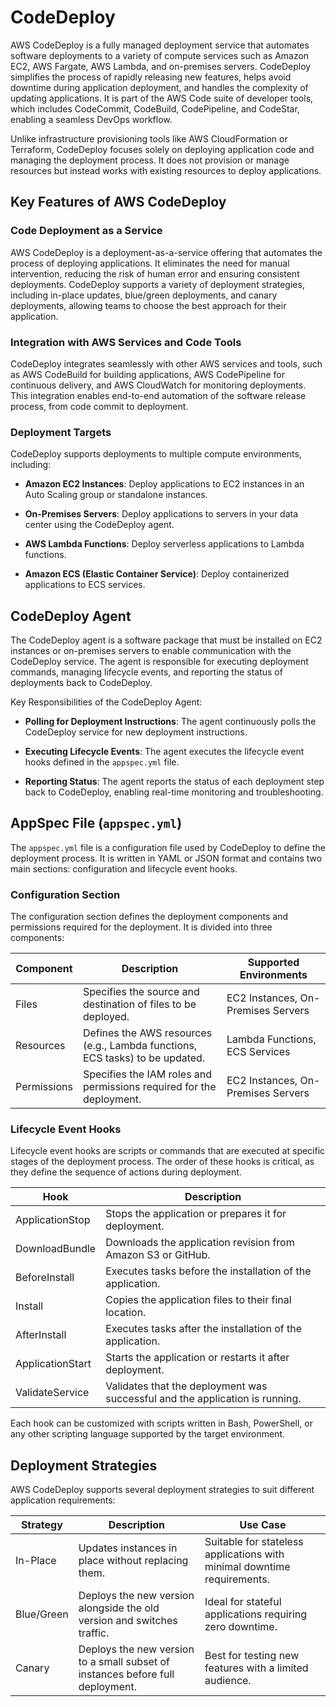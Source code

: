 # CodeDeploy

AWS CodeDeploy is a fully managed deployment service that automates software deployments to a variety of compute services such as Amazon EC2, AWS Fargate, AWS Lambda, and on-premises servers. CodeDeploy simplifies the process of rapidly releasing new features, helps avoid downtime during application deployment, and handles the complexity of updating applications. It is part of the AWS Code suite of developer tools, which includes CodeCommit, CodeBuild, CodePipeline, and CodeStar, enabling a seamless DevOps workflow.

Unlike infrastructure provisioning tools like AWS CloudFormation or Terraform, CodeDeploy focuses solely on deploying application code and managing the deployment process. It does not provision or manage resources but instead works with existing resources to deploy applications.

## Key Features of AWS CodeDeploy

### Code Deployment as a Service

AWS CodeDeploy is a deployment-as-a-service offering that automates the process of deploying applications. It eliminates the need for manual intervention, reducing the risk of human error and ensuring consistent deployments. CodeDeploy supports a variety of deployment strategies, including in-place updates, blue/green deployments, and canary deployments, allowing teams to choose the best approach for their application.

### Integration with AWS Services and Code Tools

CodeDeploy integrates seamlessly with other AWS services and tools, such as AWS CodeBuild for building applications, AWS CodePipeline for continuous delivery, and AWS CloudWatch for monitoring deployments. This integration enables end-to-end automation of the software release process, from code commit to deployment.

### Deployment Targets

CodeDeploy supports deployments to multiple compute environments, including:

- **Amazon EC2 Instances**: Deploy applications to EC2 instances in an Auto Scaling group or standalone instances.

- **On-Premises Servers**: Deploy applications to servers in your data center using the CodeDeploy agent.

- **AWS Lambda Functions**: Deploy serverless applications to Lambda functions.

- **Amazon ECS (Elastic Container Service)**: Deploy containerized applications to ECS services.

## CodeDeploy Agent

The CodeDeploy agent is a software package that must be installed on EC2 instances or on-premises servers to enable communication with the CodeDeploy service. The agent is responsible for executing deployment commands, managing lifecycle events, and reporting the status of deployments back to CodeDeploy.

Key Responsibilities of the CodeDeploy Agent:

- **Polling for Deployment Instructions**: The agent continuously polls the CodeDeploy service for new deployment instructions.

- **Executing Lifecycle Events**: The agent executes the lifecycle event hooks defined in the `appspec.yml` file.

- **Reporting Status**: The agent reports the status of each deployment step back to CodeDeploy, enabling real-time monitoring and troubleshooting.

## AppSpec File (`appspec.yml`)

The `appspec.yml` file is a configuration file used by CodeDeploy to define the deployment process. It is written in YAML or JSON format and contains two main sections: configuration and lifecycle event hooks.

### Configuration Section

The configuration section defines the deployment components and permissions required for the deployment. It is divided into three components:

| Component   | Description                                                                  | Supported Environments             |
| ----------- | ---------------------------------------------------------------------------- | ---------------------------------- |
| Files       | Specifies the source and destination of files to be deployed.                | EC2 Instances, On-Premises Servers |
| Resources   | Defines the AWS resources (e.g., Lambda functions, ECS tasks) to be updated. | Lambda Functions, ECS Services     |
| Permissions | Specifies the IAM roles and permissions required for the deployment.         | EC2 Instances, On-Premises Servers |

### Lifecycle Event Hooks

Lifecycle event hooks are scripts or commands that are executed at specific stages of the deployment process. The order of these hooks is critical, as they define the sequence of actions during deployment.

| Hook             | Description                                                                  |
| ---------------- | ---------------------------------------------------------------------------- |
| ApplicationStop  | Stops the application or prepares it for deployment.                         |
| DownloadBundle   | Downloads the application revision from Amazon S3 or GitHub.                 |
| BeforeInstall    | Executes tasks before the installation of the application.                   |
| Install          | Copies the application files to their final location.                        |
| AfterInstall     | Executes tasks after the installation of the application.                    |
| ApplicationStart | Starts the application or restarts it after deployment.                      |
| ValidateService  | Validates that the deployment was successful and the application is running. |

Each hook can be customized with scripts written in Bash, PowerShell, or any other scripting language supported by the target environment.

## Deployment Strategies

AWS CodeDeploy supports several deployment strategies to suit different application requirements:

| Strategy   | Description                                                                    | Use Case                                                                |
| ---------- | ------------------------------------------------------------------------------ | ----------------------------------------------------------------------- |
| In-Place   | Updates instances in place without replacing them.                             | Suitable for stateless applications with minimal downtime requirements. |
| Blue/Green | Deploys the new version alongside the old version and switches traffic.        | Ideal for stateful applications requiring zero downtime.                |
| Canary     | Deploys the new version to a small subset of instances before full deployment. | Best for testing new features with a limited audience.                  |
